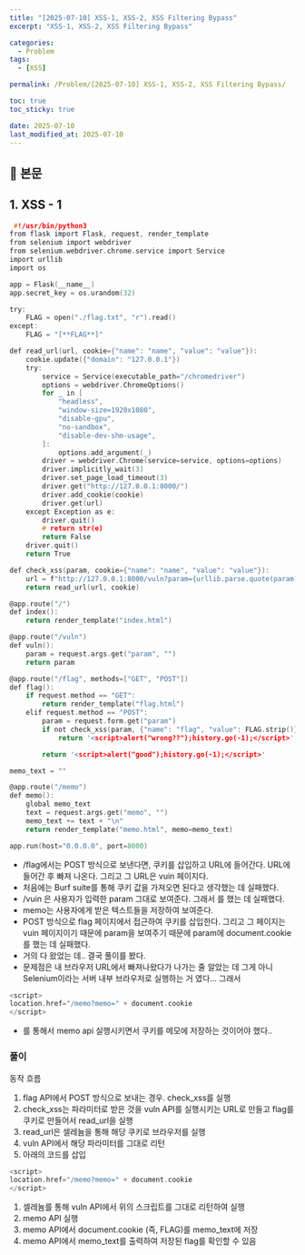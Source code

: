 ```yaml
---
title: "[2025-07-10] XSS-1, XSS-2, XSS Filtering Bypass"
excerpt: "XSS-1, XSS-2, XSS Filtering Bypass"

categories:
  - Problem
tags:
  - [XSS]

permalink: /Problem/[2025-07-10] XSS-1, XSS-2, XSS Filtering Bypass/

toc: true
toc_sticky: true

date: 2025-07-10
last_modified_at: 2025-07-10
---
```


## 🦥 본문

## 1. XSS - 1

```c
 #!/usr/bin/python3
from flask import Flask, request, render_template
from selenium import webdriver
from selenium.webdriver.chrome.service import Service
import urllib
import os

app = Flask(__name__)
app.secret_key = os.urandom(32)

try:
    FLAG = open("./flag.txt", "r").read()
except:
    FLAG = "[**FLAG**]"

def read_url(url, cookie={"name": "name", "value": "value"}):
    cookie.update({"domain": "127.0.0.1"})
    try:
        service = Service(executable_path="/chromedriver")
        options = webdriver.ChromeOptions()
        for _ in [
            "headless",
            "window-size=1920x1080",
            "disable-gpu",
            "no-sandbox",
            "disable-dev-shm-usage",
        ]:
            options.add_argument(_)
        driver = webdriver.Chrome(service=service, options=options)
        driver.implicitly_wait(3)
        driver.set_page_load_timeout(3)
        driver.get("http://127.0.0.1:8000/")
        driver.add_cookie(cookie)
        driver.get(url)
    except Exception as e:
        driver.quit()
        # return str(e)
        return False
    driver.quit()
    return True

def check_xss(param, cookie={"name": "name", "value": "value"}):
    url = f"http://127.0.0.1:8000/vuln?param={urllib.parse.quote(param)}"
    return read_url(url, cookie)

@app.route("/")
def index():
    return render_template("index.html")

@app.route("/vuln")
def vuln():
    param = request.args.get("param", "")
    return param

@app.route("/flag", methods=["GET", "POST"])
def flag():
    if request.method == "GET":
        return render_template("flag.html")
    elif request.method == "POST":
        param = request.form.get("param")
        if not check_xss(param, {"name": "flag", "value": FLAG.strip()}):
            return '<script>alert("wrong??");history.go(-1);</script>'

        return '<script>alert("good");history.go(-1);</script>'

memo_text = ""

@app.route("/memo")
def memo():
    global memo_text
    text = request.args.get("memo", "")
    memo_text += text + "\n"
    return render_template("memo.html", memo=memo_text)

app.run(host="0.0.0.0", port=8000)

```

- /flag에서는 POST 방식으로 보낸다면, 쿠키를 삽입하고 URL에 들어간다.  URL에 들어간 후 빠져 나온다. 그리고 그 URL은 vuin 페이지다.
- 처음에는 Burf suite를 통해 쿠키 값을 가져오면 된다고 생각했는 데 실패했다.
- /vuin 은 사용자가 입력한 param 그대로 보여준다. 그래서 <script>alert(FLAG)</script>를 했는 데 실패했다.
- memo는 사용자에게 받은 텍스트들을 저장하여 보여준다.
- POST 방식으로 flag 페이지에서 접근하여 쿠키를 삽입한다. 그리고 그 페이지는 vuin 페이지이기 때문에 param을 보여주기 때문에 param에 document.cookie를 했는 데 실패했다.
- 거의 다 왔었는 데.. 결국 풀이를 봤다.
- 문제점은 내 브라우저 URL에서 빠져나왔다가 나가는 줄 알았는 데 그게 아니 Selenium이라는 서버 내부 브라우저로 실행하는 거 였다… 그래서

```c
<script>
location.href="/memo?memo=" + document.cookie
</script>
```

- 를 통해서 memo api 실행시키면서 쿠키를 메모에 저장하는 것이어야 했다..

### 풀이

동작 흐름

1. flag API에서 POST 방식으로 보내는 경우. check_xss를 실행
2. check_xss는 파라미터로 받은 것을 vuln API를 실행시키는 URL로 만들고 flag를 쿠키로 만들어서 read_url을 실행
3. read_url은 셀레늄을 통해 해당 쿠키로 브라우저를 실행
4. vuln API에서 해당 파라미터를 그대로 리턴
5. 아래의 코드를 삽입

```c
<script>
location.href="/memo?memo=" + document.cookie
</script>
```

1. 셀레늄를 통해 vuln API에서 위의 스크립트를 그대로 리턴하여 실행 
2. memo API 실행 
3. memo API에서 document.cookie (즉, FLAG)를 memo_text에 저장
4. memo API에서 memo_text를 출력하여 저장된 flag를 확인할 수 있음